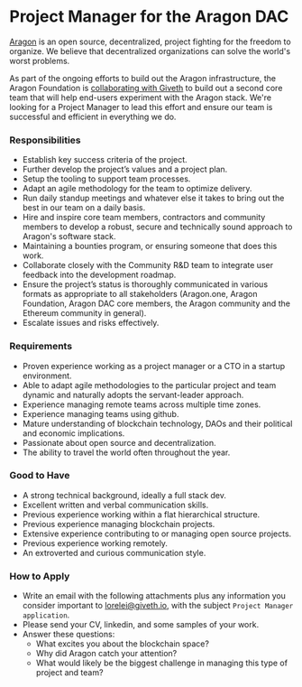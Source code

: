 # Project Manager for the Aragon DAC

[Aragon](https://aragon.org/) is an open source, decentralized, project fighting for the freedom to organize.  We believe that decentralized organizations can solve the world's worst problems.

As part of the ongoing efforts to build out the Aragon infrastructure, the Aragon Foundation is [collaborating with Giveth](https://blog.aragon.org/aragon-dac-a-new-community-effort-to-foster-aragons-development-led-by-giveth/) to build out a second core team that will help end-users experiment with the Aragon stack. We're looking for a Project Manager to lead this effort and ensure our team is successful and efficient in everything we do.

### Responsibilities

- Establish key success criteria of the project.
- Further develop the project’s values and a project plan.
- Setup the tooling to support team processes.
- Adapt an agile methodology for the team to optimize delivery.
- Run daily standup meetings and whatever else it takes to bring out the best in our team on a daily basis.
- Hire and inspire core team members, contractors and community members to develop a robust, secure and technically sound approach to Aragon's software stack.
- Maintaining a bounties program, or ensuring someone that does this work.
- Collaborate closely with the Community R&D team to integrate user feedback into the development roadmap.  
- Ensure the project’s status is thoroughly communicated in various formats as appropriate to all stakeholders (Aragon.one, Aragon Foundation, Aragon DAC core members, the Aragon community and the Ethereum community in general).
- Escalate issues and risks effectively.

### Requirements

- Proven experience working as a project manager or a CTO in a startup environment.
- Able to adapt agile methodologies to the particular project and team dynamic and naturally adopts the servant-leader approach.
- Experience managing remote teams across multiple time zones.
- Experience managing teams using github.
- Mature understanding of blockchain technology, DAOs and their political and economic implications.
- Passionate about open source and decentralization.
- The ability to travel the world often throughout the year.

### Good to Have

- A strong technical background, ideally a full stack dev.
- Excellent written and verbal communication skills.
- Previous experience working within a flat hierarchical structure.
- Previous experience managing blockchain projects.
- Extensive experience contributing to or managing open source projects.
- Previous experience working remotely.
- An extroverted and curious communication style.

### How to Apply

- Write an email with the following attachments plus any information you consider important to lorelei@giveth.io, with the subject `Project Manager application`.
- Please send your CV, linkedin, and some samples of your work.
- Answer these questions:
  - What excites you about the blockchain space?
  - Why did Aragon catch your attention?
  - What would likely be the biggest challenge in managing this type of project and team?

